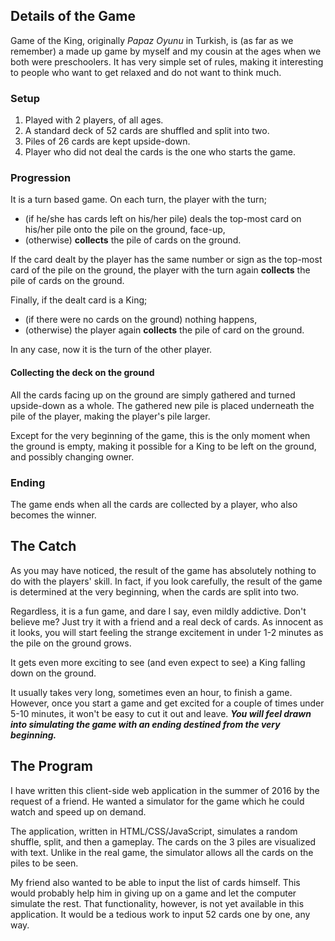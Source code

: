 ## Details of the Game

Game of the King, originally *Papaz Oyunu* in Turkish, is (as far as we remember) a made up game
by myself and my cousin at the ages when we both were preschoolers.
It has very simple set of rules, making it interesting to people who want to get relaxed and do not want to think much.

### Setup

1) Played with 2 players, of all ages.
2) A standard deck of 52 cards are shuffled and split into two.
3) Piles of 26 cards are kept upside-down.
4) Player who did not deal the cards is the one who starts the game.

### Progression

It is a turn based game. On each turn, the player with the turn;

- (if he/she has cards left on his/her pile) deals the top-most card on his/her pile onto the pile on the ground, face-up,
- (otherwise) **collects** the pile of cards on the ground.

If the card dealt by the player has the same number or sign as the top-most card of the pile on the ground,
the player with the turn again **collects** the pile of cards on the ground.

Finally, if the dealt card is a King;

- (if there were no cards on the ground) nothing happens,
- (otherwise) the player again **collects** the pile of card on the ground.

In any case, now it is the turn of the other player.

#### Collecting the deck on the ground

All the cards facing up on the ground are simply gathered and turned upside-down as a whole.
The gathered new pile is placed underneath the pile of the player, making the player's pile larger.

Except for the very beginning of the game, this is the only moment when the ground is empty,
making it possible for a King to be left on the ground, and possibly changing owner.

### Ending

The game ends when all the cards are collected by a player, who also becomes the winner.

## The Catch

As you may have noticed, the result of the game has absolutely nothing to do with the players' skill.
In fact, if you look carefully, the result of the game is determined at the very beginning, when the cards are split into two.

Regardless, it is a fun game, and dare I say, even mildly addictive.
Don't believe me? Just try it with a friend and a real deck of cards.
As innocent as it looks, you will start feeling the strange excitement in under 1-2 minutes as the pile on the ground grows.

It gets even more exciting to see (and even expect to see) a King falling down on the ground.

It usually takes very long, sometimes even an hour, to finish a game.
However, once you start a game and get excited for a couple of times under 5-10 minutes,
it won't be easy to cut it out and leave.
***You will feel drawn into simulating the game with an ending destined from the very beginning.***

## The Program

I have written this client-side web application in the summer of 2016 by the request of a friend.
He wanted a simulator for the game which he could watch and speed up on demand.

The application, written in HTML/CSS/JavaScript, simulates a random shuffle, split, and then
a gameplay. The cards on the 3 piles are visualized with text. Unlike in the real game,
the simulator allows all the cards on the piles to be seen.

My friend also wanted to be able to input the list of cards himself. This would probably help him in giving up on a game
and let the computer simulate the rest. That functionality, however, is not yet available in this application.
It would be a tedious work to input 52 cards one by one, any way.
